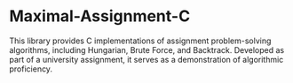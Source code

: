 # Maximal-Assignment-C
This library provides C implementations of assignment problem-solving algorithms, including Hungarian, Brute Force, and Backtrack. Developed as part of a university assignment, it serves as a demonstration of algorithmic proficiency.
